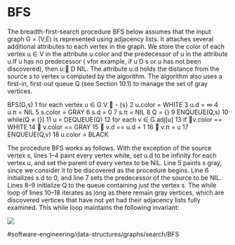 # BFS
The breadth-first-search procedure BFS below assumes that the input graph G = (V,E) is represented using adjacency lists. It attaches several additional attributes to each vertex in the graph. We store the color of each vertex u ∈ V in the attribute u:color and the predecessor of u in the attribute u.If u has no predecessor ( vfor example, if u D s or u has not been discovered), then u: D NIL. The attribute u:d holds the distance from the source s to vertex u computed by the algorithm. The algorithm also uses a first-in, first-out queue Q (see Section 10.1) to manage the set of gray vertices.

BFS(G,s)
1 for each vertex u ∈ G.V  - {s}
2   u.color = WHITE 
3   u.d = ∞
4   u.π = NIL 
5 s.color = GRAY 
6 s.d = 0 
7 s.π = NIL 
8 Q = {}
9 ENQUEUE(Q,s)
10 while(Q ≠ {})
11   u = DEQUEUE(Q)
12   for each v ∈ G.adj[u]
13     if v.color == WHITE 
14       v.color == GRAY 
15       v.d == u.d + 1
16       v.π = u
17       ENQUEUE(Q,v)
18   u.color = BLACK

The procedure BFS works as follows. With the exception of the source vertex s, lines 1–4 paint every vertex white, set u.d to be infinity for each vertex u, and set the parent of every vertex to be NIL. Line 5 paints s gray, since we consider it to be discovered as the procedure begins. Line 6 initializes s.d to 0, and line 7 sets the predecessor of the source to be NIL. Lines 8–9 initialize Q to the queue containing just the vertex s. The while loop of lines 10–18 iterates as long as there remain gray vertices, which are discovered vertices that have not yet had their adjacency lists fully examined. This while loop maintains the following invariant:

![](BFS/6BE13139-E24E-4BED-A156-E19EAC527839.png)




#software-engineering/data-structures/graphs/search/BFS
 